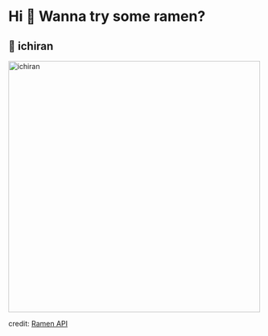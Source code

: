 
  <h1>Hi 👋 Wanna try some ramen?</h1>

  ## 🍜 ichiran

  <img src=https://ramen-api.dev/images/ichiran/ichiran-001.jpg alt="ichiran" width="500" height="auto"/>

  credit: [Ramen API](https://github.com/yusukebe/ramen-api)
  